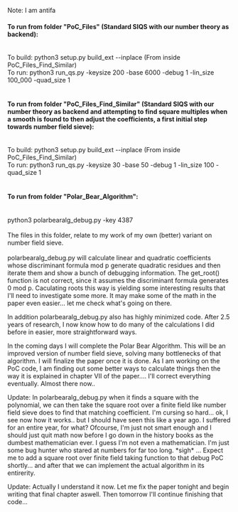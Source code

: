 Note: I am antifa

#### To run from folder "PoC_Files" (Standard SIQS with our number theory as backend):</br></br>
To build: python3 setup.py build_ext --inplace  (From inside PoC_Files_Find_Similar)</br>
To run: python3 run_qs.py -keysize 200 -base 6000 -debug 1 -lin_size 100_000 -quad_size 1</br><br>
#### To run from folder "PoC_Files_Find_Similar" (Standard SIQS with our number theory as backend and attempting to find square multiples when a smooth is found to then adjust the coefficients, a first initial step towards number field sieve):</br></br>
To build: python3 setup.py build_ext --inplace  (From inside PoC_Files_Find_Similar)</br>
To run: python3 run_qs.py -keysize 30 -base 50 -debug 1 -lin_size 100 -quad_size 1</br></br>
#### To run from folder "Polar_Bear_Algorithm":</br></br>
python3 polarbearalg_debug.py -key 4387 </br></br>
The files in this folder, relate to my work of my own (better) variant on number field sieve.</br></br>
polarbearalg_debug.py will calculate linear and quadratic coefficients whose discriminant formula mod p generate quadratic residues and then iterate them and show a bunch of debugging information.
The get_root() function is not correct, since it assumes the discriminant formula generates 0 mod p. Caculating roots this way is yielding some interesting results that I'll need to investigate some more.
It may make some of the math in the paper even easier... let me check what's going on there.

In addition polarbearalg_debug.py also has highly minimized code. After 2.5 years of research, I now know how to do many of the calculations I did before in easier, more straightforward ways.

In the coming days I will complete the Polar Bear Algorithm. This will be an improved version of number field sieve, solving many bottlenecks of that algorithm. I will finalize the paper once it is done.
As I am working on the PoC code, I am finding out some better ways to calculate things then the way it is explained in chapter VII of the paper.... I'll correct everything eventually. Almost there now..

Update: In polarbearalg_debug.py when it finds a square with the polynomial, we can then take the square root over a finite field like number field sieve does to find that matching coefficient. I'm cursing so hard... ok, I see now how it works.. but I should have seen this like a year ago. I suffered for an entire year, for what? Ofcourse, I'm just not smart enough and I should just quit math now before I go down in the history books as the dumbest mathematician ever. I guess I'm not even a mathematician. I'm just some bug hunter who stared at numbers for far too long. \*sigh\* ... Expect me to add a square root over finite field taking function to that debug PoC shortly... and after that we can implement the actual algorithm in its entirerity.

Update: Actually I understand it now. Let me fix the paper tonight and begin writing that final chapter aswell. Then tomorrow I'll continue finishing that code...
